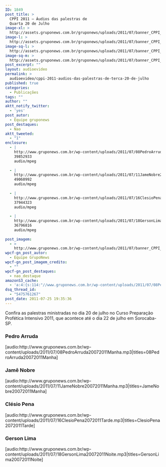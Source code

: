 ```yaml
---
ID: 1849
post_title: >
  CPPI 2011 – Áudios das palestras de
  Quarta 20 de Julho
image-xl: >
  http://assets.gruponews.com.br/gruponews/uploads/2011/07/banner_CPPI_audios-20.jpg
image-l: >
  http://assets.gruponews.com.br/gruponews/uploads/2011/07/banner_CPPI_audios-20.jpg
image-sq-l: >
  http://assets.gruponews.com.br/gruponews/uploads/2011/07/banner_CPPI_audios-20.jpg
image-sq-m: >
  http://assets.gruponews.com.br/gruponews/uploads/2011/07/banner_CPPI_audios-20-720x307.jpg
post_excerpt: ""
layout: audioevideo
permalink: >
  audioevideo/cppi-2011-audios-das-palestras-de-terca-20-de-julho
published: true
categories:
  - Publicações
tags: ""
author: ""
aktt_notify_twitter:
  - 'yes'
post_autor:
  - Equipe gruponews
post_destaques:
  - Nao
aktt_tweeted:
  - "1"
enclosure:
  - |
    http://www.gruponews.com.br/wp-content/uploads/2011/07/08PedroArruda20072011Manha.mp3
    39852933
    audio/mpeg
    
  - |
    http://www.gruponews.com.br/wp-content/uploads/2011/07/11JameNobre20072011Manha.mp3
    49060992
    audio/mpeg
    
  - |
    http://www.gruponews.com.br/wp-content/uploads/2011/07/16ClesioPena2072011Tarde.mp3
    37944323
    audio/mpeg
    
  - |
    http://www.gruponews.com.br/wp-content/uploads/2011/07/18GersonLima20072011Noite.mp3
    36796816
    audio/mpeg
    
post_imagem:
  - >
    http://www.gruponews.com.br/wp-content/uploads/2011/07/banner_CPPI_audios-20.jpg
wpcf-gn_post_autor:
  - Equipe GrupoNews
wpcf-gn_post_imagem_credito:
  - ""
wpcf-gn_post_destaques:
  - nao_destaque
amazonS3_cache:
  - 'a:4:{s:114:"//www.gruponews.com.br/wp-content/uploads/2011/07/08PedroArruda20072011Manha.mp3|titles=08PedroArruda20072011Manha";a:1:{s:9:"timestamp";i:1501252060;}s:108:"//www.gruponews.com.br/wp-content/uploads/2011/07/11JameNobre20072011Manha.mp3|titles=JameNobre20072011Manha";a:1:{s:9:"timestamp";i:1501252060;}s:108:"//www.gruponews.com.br/wp-content/uploads/2011/07/16ClesioPena2072011Tarde.mp3|titles=ClesioPena2072011Tarde";a:1:{s:9:"timestamp";i:1501252060;}s:110:"//www.gruponews.com.br/wp-content/uploads/2011/07/18GersonLima20072011Noite.mp3|titles=GersonLima20072011Noite";a:1:{s:9:"timestamp";i:1501252060;}}'
dsq_thread_id:
  - "5475761267"
post_date: 2011-07-25 19:35:36
---
```

Confira as palestras ministradas no dia 20 de julho no Curso Preparação Profética Intensivo 2011, que acontece até o dia 22 de julho em Sorocaba-SP.
<h3>Pedro Arruda</h3>
[audio:http://www.gruponews.com.br/wp-content/uploads/2011/07/08PedroArruda20072011Manha.mp3|titles=08PedroArruda20072011Manha]
<h3>Jamê Nobre</h3>
[audio:http://www.gruponews.com.br/wp-content/uploads/2011/07/11JameNobre20072011Manha.mp3|titles=JameNobre20072011Manha]
<h3>Clésio Pena</h3>
[audio:http://www.gruponews.com.br/wp-content/uploads/2011/07/16ClesioPena2072011Tarde.mp3|titles=ClesioPena2072011Tarde]
<h3>Gerson Lima</h3>
[audio:http://www.gruponews.com.br/wp-content/uploads/2011/07/18GersonLima20072011Noite.mp3|titles=GersonLima20072011Noite]